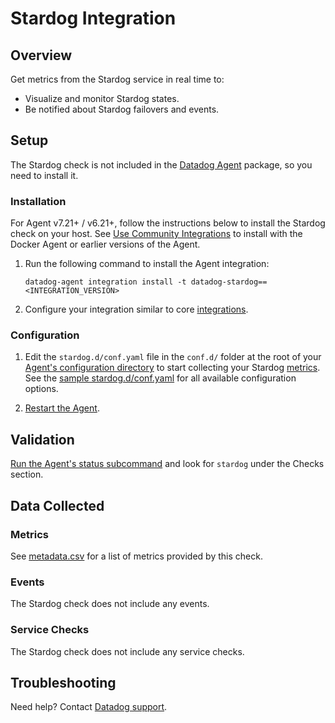 # Stardog Integration

## Overview

Get metrics from the Stardog service in real time to:

- Visualize and monitor Stardog states.
- Be notified about Stardog failovers and events.

## Setup

The Stardog check is not included in the [Datadog Agent][2] package, so you need to install it.

### Installation

For Agent v7.21+ / v6.21+, follow the instructions below to install the Stardog check on your host. See [Use Community Integrations][3] to install with the Docker Agent or earlier versions of the Agent.

1. Run the following command to install the Agent integration:

   ```shell
   datadog-agent integration install -t datadog-stardog==<INTEGRATION_VERSION>
   ```

2. Configure your integration similar to core [integrations][4].

### Configuration

1. Edit the `stardog.d/conf.yaml` file in the `conf.d/` folder at the root of your [Agent's configuration directory][6] to start collecting your Stardog [metrics](#metrics). See the [sample stardog.d/conf.yaml][7] for all available configuration options.

2. [Restart the Agent][8].

## Validation

[Run the Agent's status subcommand][9] and look for `stardog` under the Checks section.

## Data Collected

### Metrics

See [metadata.csv][10] for a list of metrics provided by this check.

### Events

The Stardog check does not include any events.

### Service Checks

The Stardog check does not include any service checks.

## Troubleshooting

Need help? Contact [Datadog support][11].

[2]: https://app.datadoghq.com/account/settings/agent/latest
[3]: https://docs.datadoghq.com/agent/guide/use-community-integrations/
[4]: https://docs.datadoghq.com/getting_started/integrations/
[6]: https://docs.datadoghq.com/agent/guide/agent-configuration-files/#agent-configuration-directory
[7]: https://github.com/DataDog/integrations-extras/blob/master/stardog/datadog_checks/stardog/data/conf.yaml.example
[8]: https://docs.datadoghq.com/agent/guide/agent-commands/#start-stop-and-restart-the-agent
[9]: https://docs.datadoghq.com/agent/guide/agent-commands/#service-status
[10]: https://github.com/DataDog/integrations-extras/blob/master/stardog/metadata.csv
[11]: http://docs.datadoghq.com/help
